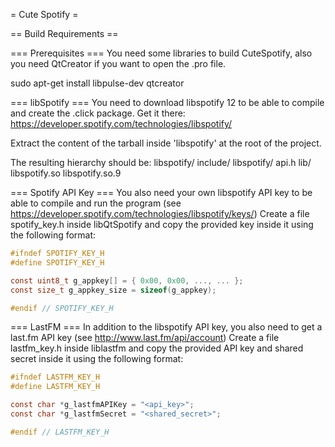 = Cute Spotify =

== Build Requirements ==

=== Prerequisites ===
You need some libraries to build CuteSpotify, also you need QtCreator if you want to open the .pro file.

sudo apt-get install libpulse-dev qtcreator

=== libSpotify ===
You need to download libspotify 12 to be able to compile and create the .click package.
Get it there: https://developer.spotify.com/technologies/libspotify/

Extract the content of the tarball inside 'libspotify' at the root of the project.

The resulting hierarchy should be:
libspotify/
    include/
        libspotify/
            api.h
    lib/
        libspotify.so
        libspotify.so.9

=== Spotify API Key ===
You also need your own libspotify API key to be able to compile and run the program
(see https://developer.spotify.com/technologies/libspotify/keys/)
Create a file spotify_key.h inside libQtSpotify and copy the provided key inside it
using the following format:

```C
#ifndef SPOTIFY_KEY_H
#define SPOTIFY_KEY_H

const uint8_t g_appkey[] = { 0x00, 0x00, ..., ... };
const size_t g_appkey_size = sizeof(g_appkey);

#endif // SPOTIFY_KEY_H
```

=== LastFM ===
In addition to the libspotify API key, you also need to get a last.fm API key
(see http://www.last.fm/api/account)
Create a file lastfm_key.h inside liblastfm and copy the provided API key and shared
secret inside it using the following format:

```C
#ifndef LASTFM_KEY_H
#define LASTFM_KEY_H

const char *g_lastfmAPIKey = "<api_key>";
const char *g_lastfmSecret = "<shared_secret>";

#endif // LASTFM_KEY_H
```
